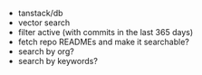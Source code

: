 - tanstack/db
- vector search
- filter active (with commits in the last 365 days)
- fetch repo READMEs and make it searchable?
- search by org?
- search by keywords?
